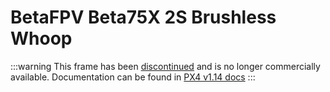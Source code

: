 # BetaFPV Beta75X 2S Brushless Whoop

<Badge type="info" text="Discontinued" px4_current="v1.14" year="2022"/>

:::warning
This frame has been [discontinued](../flight_controller/autopilot_discontinued.md) and is no longer commercially available.
Documentation can be found in [PX4 v1.14 docs](https://docs.px4.io/v1.14/en/complete_vehicles/betafpv_beta75x.html#betafpv-beta75x-2s-brushless-whoop)
:::
